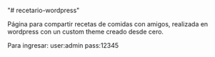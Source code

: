 "# recetario-wordpress" 

Página para compartir recetas de comidas con amigos, realizada en wordpress con un custom theme creado desde cero.

Para ingresar:
user:admin
pass:12345
